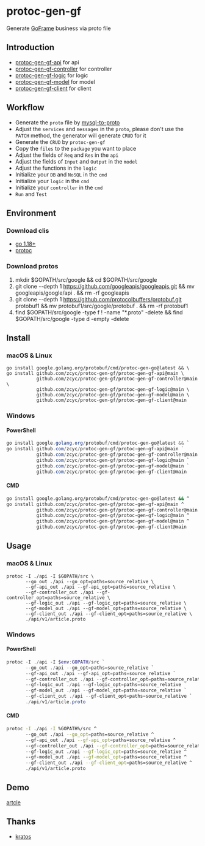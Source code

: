 # protoc-gen-gf

Generate [GoFrame](https://github.com/gogf/gf) business via proto file

## Introduction

- [protoc-gen-gf-api](./protoc-gen-gf-api) for api
- [protoc-gen-gf-controller](./protoc-gen-gf-controller) for controller
- [protoc-gen-gf-logic](./protoc-gen-gf-logic) for logic
- [protoc-gen-gf-model](./protoc-gen-gf-model) for model
- [protoc-gen-gf-client](./protoc-gen-gf-client) for client

## Workflow
- Generate the `proto` file by [mysql-to-proto](https://github.com/zcyc/mysql-to-proto) 
- Adjust the `services` and `messages` in the `proto`, please don't use the `PATCH` method, the generator will generate `CRUD` for it
- Generate the `CRUD` by `protoc-gen-gf`
- Copy the `files` to the `package` you want to place
- Adjust the fields of `Req` and `Res` in the `api`
- Adjust the fields of `Input` and `Output` in the `model`
- Adjust the functions in the `logic`
- Initialize your `DB` and `NoSQL` in the `cmd`
- Initialize your `logic` in the `cmd`
- Initialize your `controller` in the `cmd`
- `Run` and `Test`

## Environment

### Download clis

- [go 1.18+](https://golang.org/dl/)
- [protoc](https://github.com/protocolbuffers/protobuf/releases)

### Download protos

1. mkdir $GOPATH/src/google && cd $GOPATH/src/google
2. git clone --depth 1 https://github.com/googleapis/googleapis.git && mv googleapis/google/api . && rm -rf googleapis
3. git clone --depth 1 https://github.com/protocolbuffers/protobuf.git protobuf1 && mv protobuf1/src/google/protobuf . && rm -rf protobuf1
4. find $GOPATH/src/google -type f ! -name "*.proto" -delete && find $GOPATH/src/google -type d -empty -delete

## Install

### macOS & Linux

```shell
go install google.golang.org/protobuf/cmd/protoc-gen-go@latest && \
go install github.com/zcyc/protoc-gen-gf/protoc-gen-gf-api@main \
           github.com/zcyc/protoc-gen-gf/protoc-gen-gf-controller@main \
           github.com/zcyc/protoc-gen-gf/protoc-gen-gf-logic@main \
           github.com/zcyc/protoc-gen-gf/protoc-gen-gf-model@main \
           github.com/zcyc/protoc-gen-gf/protoc-gen-gf-client@main
```

### Windows

#### PowerShell

```powershell
go install google.golang.org/protobuf/cmd/protoc-gen-go@latest && `
go install github.com/zcyc/protoc-gen-gf/protoc-gen-gf-api@main `
           github.com/zcyc/protoc-gen-gf/protoc-gen-gf-controller@main `
           github.com/zcyc/protoc-gen-gf/protoc-gen-gf-logic@main `
           github.com/zcyc/protoc-gen-gf/protoc-gen-gf-model@main `
           github.com/zcyc/protoc-gen-gf/protoc-gen-gf-client@main
```

#### CMD

```bash
go install google.golang.org/protobuf/cmd/protoc-gen-go@latest && ^
go install github.com/zcyc/protoc-gen-gf/protoc-gen-gf-api@main ^
           github.com/zcyc/protoc-gen-gf/protoc-gen-gf-controller@main ^
           github.com/zcyc/protoc-gen-gf/protoc-gen-gf-logic@main ^
           github.com/zcyc/protoc-gen-gf/protoc-gen-gf-model@main ^
           github.com/zcyc/protoc-gen-gf/protoc-gen-gf-client@main
```

## Usage

### macOS & Linux

```shell
protoc -I ./api -I $GOPATH/src \
       --go_out ./api --go_opt=paths=source_relative \
       --gf-api_out ./api --gf-api_opt=paths=source_relative \
       --gf-controller_out ./api --gf-controller_opt=paths=source_relative \
       --gf-logic_out ./api --gf-logic_opt=paths=source_relative \
       --gf-model_out ./api --gf-model_opt=paths=source_relative \
       --gf-client_out ./api --gf-client_opt=paths=source_relative \
       ./api/v1/article.proto
```

### Windows

#### PowerShell

```powershell
protoc -I ./api -I $env:GOPATH/src `
       --go_out ./api --go_opt=paths=source_relative `
       --gf-api_out ./api --gf-api_opt=paths=source_relative `
       --gf-controller_out ./api --gf-controller_opt=paths=source_relative `
       --gf-logic_out ./api --gf-logic_opt=paths=source_relative `
       --gf-model_out ./api --gf-model_opt=paths=source_relative `
       --gf-client_out ./api --gf-client_opt=paths=source_relative `
       ./api/v1/article.proto
```

#### CMD

```bash
protoc -I ./api -I %GOPATH%/src ^
       --go_out ./api --go_opt=paths=source_relative ^
       --gf-api_out ./api --gf-api_opt=paths=source_relative ^
       --gf-controller_out ./api --gf-controller_opt=paths=source_relative ^
       --gf-logic_out ./api --gf-logic_opt=paths=source_relative ^
       --gf-model_out ./api --gf-model_opt=paths=source_relative ^
       --gf-client_out ./api --gf-client_opt=paths=source_relative ^
       ./api/v1/article.proto
```

## Demo

[artcle](./example)

## Thanks

- [kratos](https://github.com/go-kratos/kratos/tree/main/cmd/protoc-gen-go-http)
